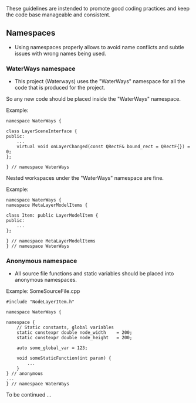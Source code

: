 These guidelines are instended to promote good coding practices and keep the code base manageable and consistent.

## Namespaces
- Using namespaces properly allows to avoid name conflicts and subtle issues with wrong names being used.

### WaterWays namespace
- This project (Waterways) uses the "WaterWays" namespace for all the code that is produced for the project.

So any new code should be placed inside the "WaterWays" namespace.

Example:

```
namespace WaterWays {

class LayerSceneInterface {
public:
    ...
    virtual void onLayerChanged(const QRectF& bound_rect = QRectF{}) = 0;
};

} // namespace WaterWays

```

Nested workspaces under the "WaterWays" namespace are fine.

Example:

```
namespace WaterWays {
namespace MetaLayerModelItems {

class Item: public LayerModelItem {
public:
    ...
};

} // namespace MetaLayerModelItems
} // namespace WaterWays

```

### Anonymous namespace
- All source file functions and static variables should be placed into anonymous namespaces.

Example:
SomeSourceFile.cpp
```
#include "NodeLayerItem.h"

namespace WaterWays {

namespace {
    // Static constants, global variables
    static constexpr double node_width    = 200;
    static constexpr double node_height   = 200;    

    auto some_global_var = 123;

    void someStaticFunction(int param) {
        ...
    }
} // anonymous
...
} // namespace WaterWays

```

To be continued ...